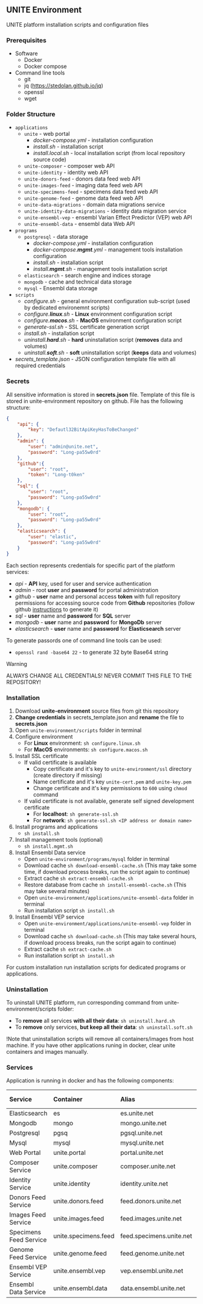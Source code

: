 ## UNITE Environment

UNITE platform installation scripts and configuration files

### Prerequisites
- Software
  - Docker
  - Docker compose
- Command line tools
  - git
  - jq (https://stedolan.github.io/jq)
  - openssl
  - wget
  
### Folder Structure
- `applications`
  - `unite` - web portal
    - _docker-compose.yml_ - installation configuration
    - _install.sh_ - installation script
    - _install.local.sh_ - local installation script (from local repository source code)
  - `unite-composer` - composer web API
  - `unite-identity` - identity web API
  - `unite-donors-feed` - donors data feed web API
  - `unite-images-feed` - imaging data feed web API
  - `unite-specimens-feed` - specimens data feed web API
  - `unite-genome-feed` - genome data feed web API
  - `unite-data-migrations` - domain data migrations service
  - `unite-identity-data-migrations` - identity data migration service
  - `unite-ensembl-vep` - ensembl Varian Effect Predictor (VEP) web API
  - `unite-ensembl-data` - ensembl data Web API
- `programs`
  - `postgresql` - data storage
    - _docker-compose.yml_ - installation configuration
    - _docker-compose.**mgmt**.yml_ - management tools installation configuration
    - _install.sh_ - installation script
    - _install.**mgmt**.sh_ - management tools installation script
  - `elasticsearch` - search engine and indices storage
  - `mongodb` - cache and technical data storage
  - `mysql` - Ensembl data storage
- `scripts`
  - _configure.sh_ - general environment configuration sub-script (used by dedicated environemnt scripts)
  - _configure.**linux**.sh_ - **Linux** environment configuration script
  - _configure.**macos**.sh_ - **MacOS** environment configuration script
  - _generate-ssl.sh_ - SSL certificate generation script
  - _install.sh_ - installation script
  - _uninstall.**hard**.sh_ - **hard** uninstallation script (**removes** data and volumes)
  - _uninstall.**soft**.sh_ - **soft** uninstallation script (**keeps** data and volumes)
- _secrets_template.json_ - JSON configuration template file with all required credentials

### Secrets
All sensitive information is stored in **secrets.json** file. Template of this file is stored in unite-environment repository on github. File has the following structure:
```json
{
    "api": {
        "key": "Defautl32BitApiKeyHasToBeChanged"
    },
    "admin": {
        "user": "admin@unite.net",
        "password": "Long-pa55w0rd"
    },
    "github":{
        "user": "root",
        "token": "Long-t0ken"
    },
    "sql": {
        "user": "root",
        "password": "Long-pa55w0rd"
    },
    "mongodb": {
        "user": "root",
        "password": "Long-pa55w0rd"
    },
    "elasticsearch": {
        "user": "elastic",
        "password": "Long-pa55w0rd"
    }
}
```
Each section represents credentials for specific part of the platform services:
- _api_ - **API** key, used for user and service authentication
- _admin_ - root **user** and **password** for portal administration
- _github_ - **user** name and personal access **token** with full repository permissions for accessing source code from **Github** repositories (follow github [instructions](https://docs.github.com/en/authentication/keeping-your-account-and-data-secure/creating-a-personal-access-token) to generate it)
- _sql_ - **user** name and **password** for **SQL** server
- _mongodb_ - **user** name and **password** for **MongoDb** server
- _elasticsearch_ - **user** name and **password** for **Elasticsearch** server

To generate passords one of command line tools can be used:
- `openssl rand -base64 22` - to generate 32 byte Base64 string

> [!WARNING]
> ALWAYS CHANGE ALL CREDENTIALS!
> NEVER COMMIT THIS FILE TO THE REPOSITORY!

### Installation
1. Download **unite-environment** source files from git this repository
1. **Change credentials** in secrets_template.json and **rename** the file to **secrets.json**
1. Open `unite-environment/scripts` folder in terminal
1. Configure environment
   - For **Linux** environment: `sh configure.linux.sh`
   - For **MacOS** environments: `sh configure.macos.sh`
1. Install SSL certificate
   - If valid certificate is available
     - Copy certificate and it's key to `unite-environment/ssl` directory (create directory if missing)
     - Name certificate and it's key `unite-cert.pem` and `unite-key.pem` 
     - Change certificate and it's key permissions to `600` using `chmod` command
   - If valid certificate is not available, generate self signed development certificate
     - For **localhost**: `sh generate-ssl.sh`
     - For **network**: `sh generate-ssl.sh <IP address or domain name>`
2. Install programs and applications
   - `sh install.sh`
3. Install management tools (optional)
   - `sh install.mgmt.sh`
4. Install Ensembl Data service
   - Open `unite-environment/programs/mysql` folder in terminal
   - Download cache `sh download-ensembl-cache.sh` (This may take some time, if download process breaks, run the script again to continue)
   - Extract cache `sh extract-ensembl-cache.sh`
   - Restore database from cache `sh install-ensembl-cache.sh` (This may take several minutes)
   - Open `unite-environment/applications/unite-ensembl-data` folder in terminal
   - Run installation script `sh install.sh`
5. Install Ensembl VEP service
   - Open `unite-environment/applications/unite-ensembl-vep` folder in terminal
   - Download cache `sh download-cache.sh` (This may take several hours, if download process breaks, run the script again to continue)
   - Extract cache `sh extract-cache.sh`
   - Run installation script `sh install.sh`

For custom installation run installation scripts for dedicated programs or applications.

### Uninstallation
To uninstall UNITE platform, run corresponding command from unite-environment/scripts folder:
- To **remove** all services **with all their data**: `sh uninstall.hard.sh`
- To **remove** only services, **but keep all their data**: `sh uninstall.soft.sh`

!Note that uninstallation scripts will remove all containers/images from host machine. If you have other applications runing in docker, clear unite containers and images manually.

### Services
Application is running in docker and has the following components:

|Service|Container|Alias|Container Port|Host Port|
|:------|:--------|:----|:---|:---------|
|Elasticsearch|es|es.unite.net|9200|9200|
|Mongodb|mongo|mongo.unite.net|2701|2701|
|Postgresql|pgsq|pgsql.unite.net|5432|5432|
|Mysql|mysql|mysql.unite.net|3306|3306|
|Web Portal|unite.portal|portal.unite.net|80;443|80;443|
|Composer Service|unite.composer|composer.unite.net|80|5002|
|Identity Service|unite.identity|identity.unite.net|80|5004|
|Donors Feed Service|unite.donors.feed|feed.donors.unite.net|80|5100|
|Images Feed Service|unite.images.feed|feed.images.unite.net|80|5102|
|Specimens Feed Service|unite.specimens.feed|feed.specimens.unite.net|80|5104|
|Genome Feed Service|unite.genome.feed|feed.genome.unite.net|80|5106|
|Ensembl VEP Service|unite.ensembl.vep|vep.ensembl.unite.net|80|5200|
|Ensembl Data Service|unite.ensembl.data|data.ensembl.unite.net|80|5202|

